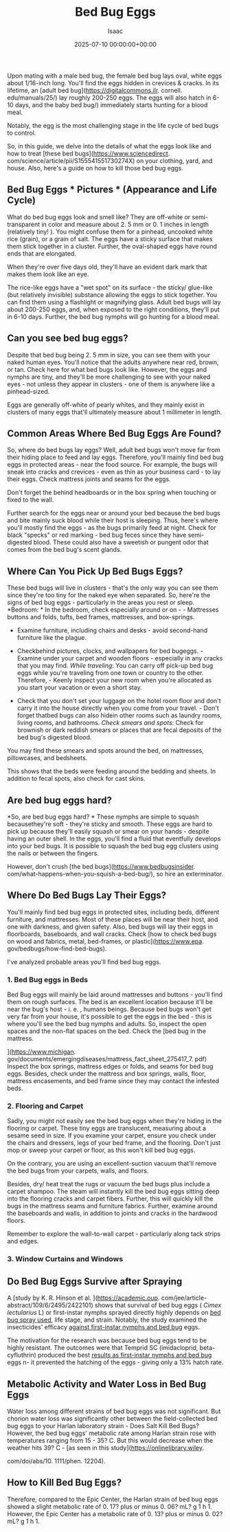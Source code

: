 ﻿---
title: Bed Bug Eggs
description: Upon mating with a male bed bug, the female bed bug lays oval, white eggs about 116-inch long. You'll find the eggs hidden in crevices & cracks. In its...
slug: /bed-bug-eggs/
date: 2025-07-10 00:00:00+00:00
lastmod: 2025-07-10 00:00:00+03:00
author: Isaac
categories:
- Bed Bugs
- Guide
tags:
- bed-bugs
- bed
- bug
layout: post
---

Upon mating with a male bed bug, the female bed bug lays oval, white eggs about 1/16-inch long. You'll find the eggs hidden in crevices & cracks. In its lifetime, an [adult bed bug](https://digitalcommons.ilr. cornell. edu/manuals/25/) lay roughly 200-250 eggs. The eggs will also hatch in 6-10 days, and the baby bed bug/) immediately starts hunting for a blood meal.

Notably, the egg is the most challenging stage in the life cycle of bed bugs to control.

So, in this guide, we delve into the details of what the eggs look like and how to treat [these bed bugs](https://www.sciencedirect. com/science/article/pii/S155541551730274X) on your clothing, yard, and house. Also, here's a guide on how to kill those bed bug eggs.

##  Bed Bug Eggs * Pictures * (Appearance and Life Cycle)

What do bed bug eggs look and smell like? They are off-white or semi-transparent in color and measure about 2. 5 mm or 0. 1 inches in length (relatively tiny! ). You might confuse them for a pinhead, uncooked white rice (grain), or a grain of salt. The eggs have a sticky surface that makes them stick together in a cluster. Further, the oval-shaped eggs have round ends that are elongated.

When they're over five days old, they'll have an evident dark mark that makes them look like an eye.

The rice-like eggs have a "wet spot" on its surface - the sticky/ glue-like (but relatively invisible) substance allowing the eggs to stick together. You can find them using a flashlight or magnifying glass. Adult bed bugs will lay about 200-250 eggs, and, when exposed to the right conditions, they'll put in 6-10 days. Further, the bed bug nymphs will go hunting for a blood meal.

##  Can you see bed bug eggs?

Despite that bed bug being 2. 5 mm in size, you can see them with your naked human eyes. You'll notice that the adults anywhere near red, brown, or tan. Check here for what bed bugs look like. However, the eggs and nymphs are tiny, and they'll be more challenging to see with your naked eyes - not unless they appear in clusters - one of them is anywhere like a pinhead-sized.

Eggs are generally off-white of pearly whites, and they mainly exist in clusters of many eggs that'll ultimately measure about 1 millimeter in length.

##  Common Areas Where Bed Bug Eggs Are Found?

So, where do bed bugs lay eggs? Well, adult bed bugs won't move far from their hiding place to feed and lay eggs. Therefore, you'll mainly find bed bug eggs in protected areas - near the food source. For example, the bugs will sneak into cracks and crevices - even as thin as your business card - to lay their eggs. Check mattress joints and seams for the eggs.

Don't forget the behind headboards or in the box spring when touching or fixed to the wall.

Further search for the eggs near or around your bed because the bed bugs and bite mainly suck blood while their host is sleeping. Thus, here's where you'll mostly find the eggs - as the bugs primarily feed at night. Check for black "specks" or red marking - bed bug feces since they have semi-digested blood. These could also have a sweetish or pungent odor that comes from the bed bug's scent glands.

##  Where Can You Pick Up Bed Bugs Eggs?

These bed bugs will live in clusters - that's the only way you can see them since they're too tiny for the naked eye when separated. So, here're the signs of bed bug eggs - particularly in the areas you rest or sleep. *Bedroom: * In the bedroom, check especially around or on - - Mattresses buttons and folds, tufts, bed frames, mattresses, and box-springs.

- Examine furniture, including chairs and desks - avoid second-hand furniture like the plague.

- Checkbehind pictures, clocks, and wallpapers for bed bugeggs. - Examine under your carpet and wooden floors - especially in any cracks that you may find. *While traveling*: You can carry off pick-up bed bug eggs while you're traveling from one town or country to the other. Therefore, - Keenly inspect your new room when you're allocated as you start your vacation or even a short stay.

- Check that you don't set your luggage on the hotel room floor and don't carry it into the house directly when you come from your travel. - Don't forget thatbed bugs can also hidein other rooms such as laundry rooms, living rooms, and bathrooms. *Check smears and spots*: Check for brownish or dark reddish smears or places that are fecal deposits of the bed bug's digested blood.

You may find these smears and spots around the bed, on mattresses, pillowcases, and bedsheets.

This shows that the beds were feeding around the bedding and sheets. In addition to fecal spots, also check for cast skins.

##  Are bed bug eggs hard?

*So, are bed bug eggs hard? * These nymphs are simple to squash becausethey're soft - they're sticky and smooth. These eggs are hard to pick up because they'll easily squash or smear on your hands - despite having an outer shell. In the eggs, you'll find a fluid that eventfully develops into your bed bugs. It is possible to squash the bed bug egg clusters using the nails or between the fingers.

However, don't crush [the bed bugs](https://www.bedbugsinsider. com/what-happens-when-you-squish-a-bed-bug/), so hire an exterminator.

##  Where Do Bed Bugs Lay Their Eggs?

You'll mainly find bed bug eggs in protected sites, including beds, different furniture, and mattresses. Most of these places will be near their host, and one with darkness, and given safety. Also, bed bugs will lay their eggs in floorboards, baseboards, and wall cracks. Check [how to check bed bugs on wood and fabrics, metal, bed-frames, or plastic](https://www.epa. gov/bedbugs/how-find-bed-bugs).

I've analyzed probable areas you'll find bed bug eggs.

###  1. Bed Bug eggs in Beds

Bed Bug eggs will mainly be laid around mattresses and buttons - you'll find them on rough surfaces. The bed is an excellent location because it'll be near the bug's host - i. e. , humans beings. Because bed bugs won't get very far from your house, it's possible to get the eggs in the bed - this is where you'll see the bed bug nymphs and adults. So, inspect the open spaces and the non-flat spaces on the bed. Check the [bed bug in the mattress.

](https://www.michigan. gov/documents/emergingdiseases/mattress_fact_sheet_275417_7. pdf) Inspect the box springs, mattress edges or folds, and seams for bed bug eggs. Besides, check under the mattress and box springs, walls, floor, mattress encasements, and bed frame since they may contact the infested beds.

###  2. Flooring and Carpet

Sadly, you might not easily see the bed bug eggs when they're hiding in the flooring or carpet. These tiny eggs are translucent, measuring about a sesame seed in size. If you examine your carpet, ensure you check under the chairs and dressers, legs of your bed frame, and the flooring. Don't just mop or sweep your carpet or floor, as this won't kill bed bug eggs.

On the contrary, you are using an excellent-suction vacuum that'll remove the bed bugs from your carpets, walls, and floors.

Besides, dry/ heat treat the rugs or vacuum the bed bugs plus include a carpet shampoo. The steam will instantly kill the bed bug eggs sitting deep into the flooring cracks and carpet fibers. Further, this will quickly kill the bugs in the mattress seams and furniture fabrics. Further, examine around the baseboards and walls, in addition to joints and cracks in the hardwood floors.

Remember to explore the wall-to-wall carpet - particularly along tack strips and edges.

###  3. Window Curtains and Windows

##  Do Bed Bug Eggs Survive after Spraying

A [study by K. R. Hinson et al. ](https://academic.oup. com/jee/article-abstract/109/6/2495/2422101) shows that survival of bed bug eggs ( *Cimex lectularius* L) or first-instar nymphs sprayed directly highly depends on [bed bug spray used](https://pestpolicy.com/best-bed-bug-spray/), life stage, and strain. Notably, the study examined the insecticides' efficacy [against first-instar nymphs and bed bug](https://pestpolicy.com/best-bed-bug-traps/) eggs.

The motivation for the research was because bed bug eggs tend to be highly resistant. The outcomes were that Temprid SC (imidacloprid, beta-cyfluthrin) produced the best [results as first-instar nymphs and bed bug](https://pestpolicy.com/can-bed-bugs-survive-in-water/) eggs n- it prevented the hatching of the eggs - giving only a 13% hatch rate.

##  **Metabolic Activity and Water Loss in Bed Bug Eggs**

Water loss among different strains of bed bug eggs was not significant. But chorion water loss was significantly other between the field-collected bed bug eggs to your Harlan laboratory strain - Does Salt Kill Bed Bugs? However, the bed bug eggs' metabolic rate among Harlan strain rose with temperatures ranging from 15 - 35? C. But this would decrease when the weather hits 39? C - [as seen in this study](https://onlinelibrary.wiley.

com/doi/abs/10. 1111/phen. 12204).

##  How to Kill Bed Bug Eggs?

Therefore, compared to the Epic Center, the Harlan strain of bed bug eggs showed a slight metabolic rate of 0. 17? plus or minus 0. 06? mL? g 1 h 1. However, the Epic Center has a metabolic rate of 0. 13? plus or minus 0. 02? mL? g 1 h 1.


